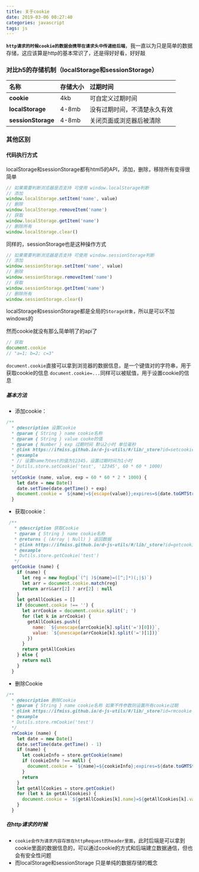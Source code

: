 ```yaml
---
title: 关于cookie
date: 2019-03-06 00:27:40
categories: javascript
tags: js
---
```


**`http请求的时候cookie的数据会携带在请求头中传递给后端`**，我一直以为只是简单的数据存储，这应该算是http的基本常识了，还是得好好看，好好敲

### 对比h5的存储机制（localStorage和sessionStorage）
| 名称 | 存储大小 | 过期时间 |
|:-----|:---|:----------|
|**cookie**|4kb|可自定义过期时间|
|**localStorage**|4-8mb|没有过期时间，不清楚永久有效|
|**sessionStorage**|4-8mb|关闭页面或浏览器后被清除|

### 其他区别
#### 代码执行方式
localStorage和sessionStorage都有html5的API，添加，删除，移除所有变得很简单
```js
// 如果需要判断浏览器是否支持 可使用 window.localStorage判断
// 添加
window.localStorage.setItem('name', value)
// 删除
window.localStorage.removeItem('name')
// 获取
window.localStorage.getItem('name')
// 删除所有
window.localStorage.clear()
```
同样的，sessionStorage也是这种操作方式
```js
// 如果需要判断浏览器是否支持 可使用 window.sessionStorage判断
// 添加
window.sessionStorage.setItem('name', value)
// 删除
window.sessionStorage.removeItem('name')
// 获取
window.sessionStorage.getItem('name')
// 删除所有
window.sessionStorage.clear()
```
localStorage和sessionStorage都是全局的`Storage对象`，所以是可以不加windows的

然而cookie就没有那么简单明了的api了
```js
// 获取
document.cookie
// "a=1; b=2; c=3"
```
`document.cookie`直接可以拿到浏览器的数据信息，是一个键值对的字符串，用于获取cookie的信息
`document.cookie=...`同样可以被赋值，用于设置cookie的信息
##### 基本方法
- 添加cookie：
```js
/**
  * @description 设置Cookie
  * @param { String } name cookie名称
  * @param { String } value cooke的值
  * @param { Number } exp 过期时间 默认2小时 单位毫秒
  * @link https://ifmiss.github.io/d-js-utils/#/lib/_store?id=setcookie
  * @example
  * // 设置name为test的值为12345，设置过期时间为1小时
  * Dutils.store.setCookie('test', '12345', 60 * 60 * 1000)
  */
  setCookie (name, value, exp = 60 * 60 * 2 * 1000) {
    let date = new Date()
    date.setTime(date.getTime() + exp)
    document.cookie = `${name}=${escape(value)};expires=${date.toGMTString()}`
  }
```
- 获取cookie：
```js
 /**
   * @description 获取Cookie
   * @param { String } name cookie名称
   * @returns { (Array | Null) } 返回数据
   * @link https://ifmiss.github.io/d-js-utils/#/lib/_store?id=getcookie
   * @example
   * Dutils.store.getCookie('test')
   */
  getCookie (name) {
    if (name) {
      let reg = new RegExp(`(^| )${name}=([^;]*)(;|$)`)
      let arr = document.cookie.match(reg)
      return arr&&arr[2] ? arr[2] : null
    }
    let getAllCookies = []
    if (document.cookie !== '') {
      let arrCookie = document.cookie.split('; ')
      for (let k in arrCookie) {
        getAllCookies.push({
          name: `${unescape(arrCookie[k].split('=')[0])}`,
          value: `${unescape(arrCookie[k].split('=')[1])}`
        })
      }
      return getAllCookies
    } else {
      return null
    }
  }
```
- 删除Cookie
```js
/**
  * @description 删除Cookie
  * @param { String } name cookie名称 如果不传参数则设置所有cookie过期
  * @link https://ifmiss.github.io/d-js-utils/#/lib/_store?id=rmcookie
  * @example
  * Dutils.store.rmCookie('test')
  */
  rmCookie (name) {
    let date = new Date()
    date.setTime(date.getTime() - 1)
    if (name) {
      let cookieInfo = store.getCookie(name)
      if (cookieInfo !== null) {
        document.cookie = `${name}=${cookieInfo};expires=${date.toGMTString()}`
      }
      return
    }
    let getAllCookies = store.getCookie()
    for (let k in getAllCookies) {
      document.cookie = `${getAllCookies[k].name}=${getAllCookies[k].value};expires=${date.toGMTString()}`
    }
  }
```

##### 在http请求的时候
- `cookie会作为请求内容存放在httpRequest的header里面`，此时后端是可以拿到cookie里面的数据信息的，可以通过cookie的方式和后端建立数据通信，但也会有安全性问题
- 而localStorage和sessionStorage 只是单纯的数据存储的概念

